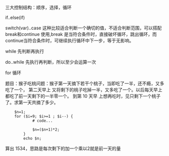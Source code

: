 三大控制结构：顺序，选择，循环

if..else(if) 

switch(var)..case 这种比较适合判断一个确切的值，不适合判断范围，可以搭配break和continue 使用,break 是当符合条件时，直接破坏循环，跳出循环，而continue当符合条件时，可继续执行循环中下一步，等于无影响。

 while 先判断再执行 

do..while 先执行再判断，所以至少会运算一次 

for 循环 


题目：猴子吃桃问题：猴子第一天摘下若干个桃子，当即吃了一半，还不瘾，又多吃了一个，
第二天早上
又将剩下的桃子吃掉一半，又多吃了一个。以后每天早上都吃了前一天剩下的一半零一个。
到第 10 天早
上想再吃时，见只剩下一个桃子了。求第一天共摘了多少。

		$n=1;
		for ($i=9; $i>=1 ; $i--) { 
				# code...
				
				$n=($n+1)*2;
			}
			echo $n;

算出 1534，思路是每次剩下的加一个乘以2就是前一天的量







